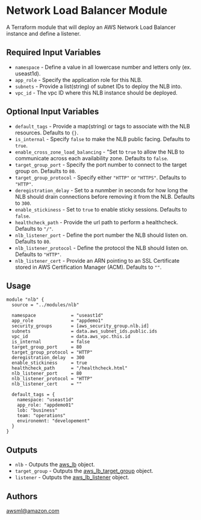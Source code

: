 Network Load Balancer Module
===========

A Terraform module that will deploy an AWS Network Load Balancer instance and define a listener.

Required Input Variables
----------------------

- `namespace` - Define a value in all lowercase number and letters only (ex. useast1d).
- `app_role` - Specify the application role for this NLB.
- `subnets` - Provide a list(string) of subnet IDs to deploy the NLB into.
- `vpc_id` - The vpc ID where this NLB instance should be deployed.

Optional Input Variables
----------------------

- `default_tags` - Provide a map(string) or tags to associate with the NLB resources. Defaults to `{}`.
- `is_internal` - Specify `false` to make the NLB public facing. Defaults to `true`.
- `enable_cross_zone_load_balancing` - "Set to `true` to allow the NLB to communicate across each availability zone. Defaults to `false`.
- `target_group_port` - Specify the port number to connect to the target group on. Defaults to `80`.
- `target_group_protocol` - Specify either `"HTTP"` or `"HTTPS"`. Defaults to `"HTTP"`.
- `deregistration_delay` - Set to a nunmber in seconds for how long the NLB should drain connections before removing it from the NLB. Defaults to `300`.
- `enable_stickiness` - Set to `true` to enable sticky sessions. Defaults to `false`.
- `healthcheck_path` - Provide the url path to perform a healthcheck. Defaults to `"/"`.
- `nlb_listener_port` - Define the port number the NLB should listen on. Defaults to `80`.
- `nlb_listener_protocol` - Define the protocol the NLB should listen on. Defaults to `"HTTP"`.
- `nlb_listener_cert` - Provide an ARN pointing to an SSL Certificate stored in AWS Certification Manager (ACM). Defaults to `""`.

Usage
-----

```hcl
module "nlb" {
  source = "../modules/nlb"

  namespace             = "useast1d"
  app_role              = "appdemo1"
  security_groups       = [aws_security_group.nlb.id]
  subnets               = data.aws_subnet_ids.public.ids
  vpc_id                = data.aws_vpc.this.id
  is_internal           = false
  target_group_port     = 80
  target_group_protocol = "HTTP"
  deregistration_delay  = 300
  enable_stickiness     = true
  healthcheck_path      = "/healthcheck.html"
  nlb_listener_port     = 80
  nlb_listener_protocol = "HTTP"
  nlb_listener_cert     = ""

  default_tags = {
    namespace: "useast1d"
    app_role: "appdemo01"
    lob: "business"
    team: "operations"
    environemnt: "developement"
  }
}
```

Outputs
----------------------

- `nlb` - Outputs the [aws_lb](https://registry.terraform.io/providers/hashicorp/aws/latest/docs/resources/lb) object.
- `target_group` - Outputs the [aws_lb_target_group](https://registry.terraform.io/providers/hashicorp/aws/latest/docs/resources/lb_target_group) object.
- `listener` - Outputs the [aws_lb_listener](https://registry.terraform.io/providers/hashicorp/aws/latest/docs/resources/lb_listener) object.

Authors
----------------------

awsml@amazon.com
